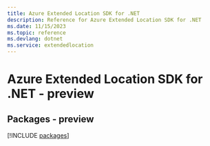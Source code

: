 ```yaml
---
title: Azure Extended Location SDK for .NET
description: Reference for Azure Extended Location SDK for .NET
ms.date: 11/15/2023
ms.topic: reference
ms.devlang: dotnet
ms.service: extendedlocation
---
```

# Azure Extended Location SDK for .NET - preview
## Packages - preview
[!INCLUDE [packages](extended-location-index.md)]